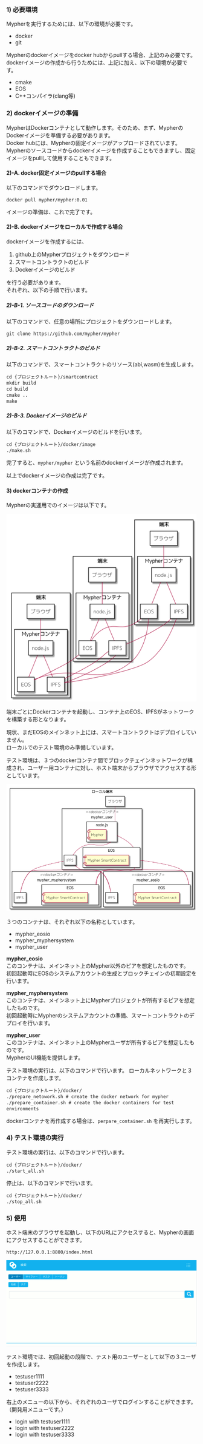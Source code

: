 ### 1) 必要環境

Mypherを実行するためには、以下の環境が必要です。

* docker
* git

Mypherのdockerイメージをdocker hubからpullする場合、上記のみ必要です。  
dockerイメージの作成から行うためには、上記に加え、以下の環境が必要です。

* cmake
* EOS
* C++コンパイラ(clang等)

### 2) dockerイメージの準備

MypherはDockerコンテナとして動作します。そのため、まず、MypherのDockerイメージを準備する必要があります。  
Docker hubには、Mypherの固定イメージがアップロードされています。  
Mypherのソースコードからdockerイメージを作成することもできますし、固定イメージをpullして使用することもできます。

#### 2)-A. docker固定イメージのpullする場合

以下のコマンドでダウンロードします。

```shell
docker pull mypher/mypher:0.01
```

イメージの準備は、これで完了です。

#### 2)-B. dockerイメージをローカルで作成する場合

dockerイメージを作成するには、

1. github上のMypherプロジェクトをダウンロード
1. スマートコントラクトのビルド
1. Dockerイメージのビルド

を行う必要があります。  
それぞれ、以下の手順で行います。

##### 2)-B-1. ソースコードのダウンロード

以下のコマンドで、任意の場所にプロジェクトをダウンロードします。

```
git clone https://github.com/mypher/mypher
```

##### 2)-B-2. スマートコントラクトのビルド

以下のコマンドで、スマートコントラクトのリソース(abi,wasm)を生成します。

```shell
cd {プロジェクトルート}/smartcontract
mkdir build
cd build
cmake ..
make
```

##### 2)-B-3. Dockerイメージのビルド

以下のコマンドで、Dockerイメージのビルドを行います。

```
cd {プロジェクトルート}/docker/image
./make.sh
```

完了すると、`mypher/mypher` という名前のdockerイメージが作成されます。

以上でdockerイメージの作成は完了です。

#### 3) dockerコンテナの作成

Mypherの実運用でのイメージは以下です。  

![](img/production_environment.png)

端末ごとにDockerコンテナを起動し、コンテナ上のEOS、IPFSがネットワークを構築する形となります。  

現状、まだEOSのメインネット上には、スマートコントラクトはデプロイしていません。  
ローカルでのテスト環境のみ準備しています。  

テスト環境は、３つのdockerコンテナ間でブロックチェインネットワークが構成され、ユーザー用コンテナに対し、ホスト端末からブラウザでアクセスする形としています。  

![](img/local_environment.png)

３つのコンテナは、それぞれ以下の名称としています。
* mypher_eosio
* mypher_myphersystem
* mypher_user

**mypher_eosio**  
このコンテナは、メインネット上のMypher以外のピアを想定したものです。  
初回起動時にEOSのシステムアカウントの生成とブロックチェインの初期設定を行います。  

**mypher_myphersystem**  
このコンテナは、メインネット上にMypherプロジェクトが所有するピアを想定したものです。  
初回起動時にMypherのシステムアカウントの準備、スマートコントラクトのデプロイを行います。  

**mypher_user**  
このコンテナは、メインネット上のMypherユーザが所有するピアを想定したものです。  
MypherのUI機能を提供します。

テスト環境の実行は、以下のコマンドで行います。
ローカルネットワークと３コンテナを作成します。

```shell
cd {プロジェクトルート}/docker/
./prepare_netowork.sh # create the docker network for mypher
./prepare_container.sh # create the docker containers for test environments
```

dockerコンテナを再作成する場合は、`perpare_container.sh` を再実行します。

### 4) テスト環境の実行

テスト環境の実行は、以下のコマンドで行います。

```shell
cd {プロジェクトルート}/docker/
./start_all.sh
```

停止は、以下のコマンドで行います。

```shell
cd {プロジェクトルート}/docker/
./stop_all.sh
```


### 5) 使用

ホスト端末のブラウザを起動し、以下のURLにアクセスすると、Mypherの画面にアクセスすることができます。

```
http://127.0.0.1:8800/index.html
```

![](img/screen_search.gif)

テスト環境では、初回起動の段階で、テスト用のユーザーとして以下の３ユーザを作成します。
* testuser1111
* testuser2222
* testuser3333

右上のメニューの以下から、それぞれのユーザでログインすることができます。（開発用メニューです。）

* login with testuser1111
* login with testuser2222
* login with testuser3333

